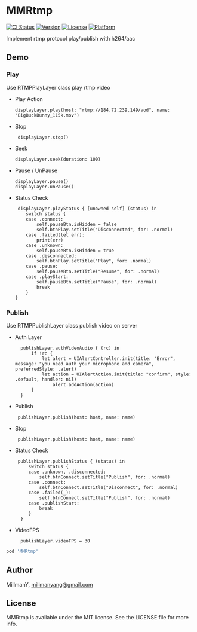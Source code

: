 # MMRtmp

[![CI Status](https://img.shields.io/travis/MillmanY/MMRtmp.svg?style=flat)](https://travis-ci.org/MillmanY/MMRtmp)
[![Version](https://img.shields.io/cocoapods/v/MMRtmp.svg?style=flat)](https://cocoapods.org/pods/MMRtmp)
[![License](https://img.shields.io/cocoapods/l/MMRtmp.svg?style=flat)](https://cocoapods.org/pods/MMRtmp)
[![Platform](https://img.shields.io/cocoapods/p/MMRtmp.svg?style=flat)](https://cocoapods.org/pods/MMRtmp)

Implement rtmp protocol play/publish with h264/aac 
## Demo

### Play
Use RTMPPlayLayer class play rtmp video

  * Play Action 
		 
		displayLayer.play(host: "rtmp://184.72.239.149/vod", name: "BigBuckBunny_115k.mov")
  
  * Stop
     
		 displayLayer.stop()
 
  * Seek
  		
		displayLayer.seek(duration: 100)
		
  * Pause / UnPause
  
  		displayLayer.pause()
		displayLayer.unPause()
		
  * Status Check
       
		 displayLayer.playStatus { [unowned self] (status) in
            switch status {
            case .connect:
                self.pauseBtn.isHidden = false
                self.btnPlay.setTitle("Disconnected", for: .normal)
            case .failed(let err):
                print(err)
            case .unknown:
                self.pauseBtn.isHidden = true
            case .disconnected:
                self.btnPlay.setTitle("Play", for: .normal)
            case .pause:
                self.pauseBtn.setTitle("Resume", for: .normal)
            case .playStart:
                self.pauseBtn.setTitle("Pause", for: .normal)
                break
            }
        }

### Publish
Use RTMPPublishLayer class publish video on server

* Auth Layer
	
		publishLayer.authVideoAudio { (rc) in
			if !rc {
				let alert = UIAlertController.init(title: "Error", message: "you need auth your microphone and camera", preferredStyle: .alert)
				let action = UIAlertAction.init(title: "confirm", style: .default, handler: nil)
					alert.addAction(action)
			}
		}
  
 * Publish
   
   		publishLayer.publish(host: host, name: name)
    
 * Stop
         
  		publishLayer.publish(host: host, name: name)
   
 * Status Check
       
  		publishLayer.publishStatus { (status) in
            switch status {
            case .unknown, .disconnected:
                self.btnConnect.setTitle("Publish", for: .normal)
            case .connect:
                self.btnConnect.setTitle("Disconnect", for: .normal)
            case .failed(_):
                self.btnConnect.setTitle("Publish", for: .normal)
            case .publishStart:
                break
            }
   		 }
  

* VideoFPS

		publishLayer.videoFPS = 30
	
```ruby
pod 'MMRtmp'
```

## Author

MillmanY, millmanyang@gmail.com

## License

MMRtmp is available under the MIT license. See the LICENSE file for more info.
